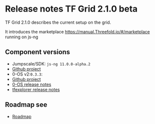 # Release notes TF Grid 2.1.0 beta

TF Grid 2.1.0 describes the current setup on the grid.

It introduces the marketplace https://manual.Threefold.io/#/marketplace running on js-ng


## Component versions

- Jumpscale/SDK: `js-ng 11.0.0-alpha.2`
 - [Github project](https://github.com/orgs/Threefoldtech/projects/104)
- 0-OS v2:`0.3.3`:
 - [Github project](https://github.com/orgs/Threefoldtech/projects/89)
 - [0-OS release notes](https://github.com/Threefoldtech/zos/releases/tag/v0.3.3)
 - [tfexplorer release notes](https://github.com/Threefoldtech/tfexplorer/releases/tag/v0.3.1)


## Roadmap see

- [Roadmap](wiki:roadmap.md)
